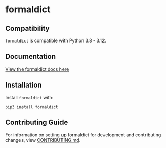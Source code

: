 # formaldict

## Compatibility

`formaldict` is compatible with Python 3.8 - 3.12.

## Documentation

[View the formaldict docs here](https://formaldict.readthedocs.io/)

## Installation

Install `formaldict` with:

    pip3 install formaldict

## Contributing Guide

For information on setting up formaldict for development and contributing changes, view [CONTRIBUTING.md](CONTRIBUTING.md).
